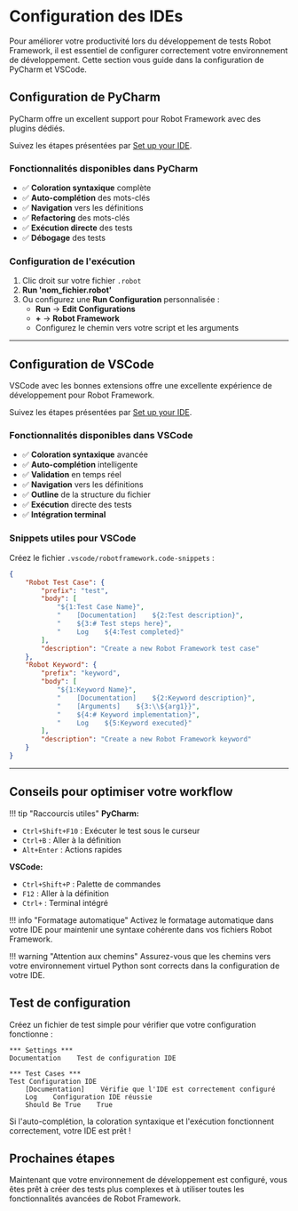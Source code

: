 # Configuration des IDEs

Pour améliorer votre productivité lors du développement de tests Robot Framework, il est essentiel de configurer correctement votre environnement de développement. Cette section vous guide dans la configuration de PyCharm et VSCode.

## Configuration de PyCharm

PyCharm offre un excellent support pour Robot Framework avec des plugins dédiés.

Suivez les étapes présentées par [Set up your IDE](https://docs.robotframework.org/docs/getting_started/ide#pycharm).

### Fonctionnalités disponibles dans PyCharm

- ✅ **Coloration syntaxique** complète
- ✅ **Auto-complétion** des mots-clés
- ✅ **Navigation** vers les définitions
- ✅ **Refactoring** des mots-clés
- ✅ **Exécution directe** des tests
- ✅ **Débogage** des tests

### Configuration de l'exécution

1. Clic droit sur votre fichier `.robot`
2. **Run 'nom_fichier.robot'**
3. Ou configurez une **Run Configuration** personnalisée :
    - **Run** → **Edit Configurations**
    - **+** → **Robot Framework**
    - Configurez le chemin vers votre script et les arguments

---

## Configuration de VSCode

VSCode avec les bonnes extensions offre une excellente expérience de développement pour Robot Framework.

Suivez les étapes présentées par [Set up your IDE](https://docs.robotframework.org/docs/getting_started/ide#visual-studio-code).

### Fonctionnalités disponibles dans VSCode

- ✅ **Coloration syntaxique** avancée
- ✅ **Auto-complétion** intelligente
- ✅ **Validation** en temps réel
- ✅ **Navigation** vers les définitions
- ✅ **Outline** de la structure du fichier
- ✅ **Exécution** directe des tests
- ✅ **Intégration terminal**

### Snippets utiles pour VSCode

Créez le fichier `.vscode/robotframework.code-snippets` :

```json
{
    "Robot Test Case": {
        "prefix": "test",
        "body": [
            "${1:Test Case Name}",
            "    [Documentation]    ${2:Test description}",
            "    ${3:# Test steps here}",
            "    Log    ${4:Test completed}"
        ],
        "description": "Create a new Robot Framework test case"
    },
    "Robot Keyword": {
        "prefix": "keyword",
        "body": [
            "${1:Keyword Name}",
            "    [Documentation]    ${2:Keyword description}",
            "    [Arguments]    ${3:\\${arg1}}",
            "    ${4:# Keyword implementation}",
            "    Log    ${5:Keyword executed}"
        ],
        "description": "Create a new Robot Framework keyword"
    }
}
```

---

## Conseils pour optimiser votre workflow

!!! tip "Raccourcis utiles"
**PyCharm:**

- `Ctrl+Shift+F10` : Exécuter le test sous le curseur
- `Ctrl+B` : Aller à la définition
- `Alt+Enter` : Actions rapides

**VSCode:**

- `Ctrl+Shift+P` : Palette de commandes
- `F12` : Aller à la définition
- `Ctrl+` : Terminal intégré

!!! info "Formatage automatique"
Activez le formatage automatique dans votre IDE pour maintenir une syntaxe cohérente dans vos fichiers Robot Framework.

!!! warning "Attention aux chemins"
Assurez-vous que les chemins vers votre environnement virtuel Python sont corrects dans la configuration de votre IDE.

## Test de configuration

Créez un fichier de test simple pour vérifier que votre configuration fonctionne :

```robot
*** Settings ***
Documentation    Test de configuration IDE

*** Test Cases ***
Test Configuration IDE
    [Documentation]    Vérifie que l'IDE est correctement configuré
    Log    Configuration IDE réussie
    Should Be True    True
```

Si l'auto-complétion, la coloration syntaxique et l'exécution fonctionnent correctement, votre IDE est prêt !

## Prochaines étapes

Maintenant que votre environnement de développement est configuré, vous êtes prêt à créer des tests plus complexes et à utiliser toutes les fonctionnalités avancées de Robot Framework.